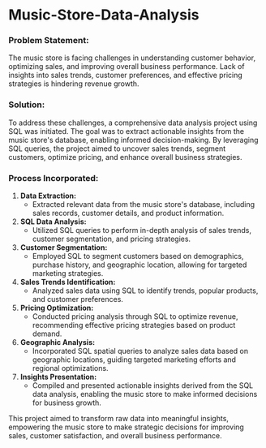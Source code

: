 # Music-Store-Data-Analysis

### Problem Statement:
The music store is facing challenges in understanding customer behavior, optimizing sales, and improving overall business performance. Lack of insights into sales trends, customer preferences, and effective pricing strategies is hindering revenue growth.

### Solution:
To address these challenges, a comprehensive data analysis project using SQL was initiated. The goal was to extract actionable insights from the music store's database, enabling informed decision-making. By leveraging SQL queries, the project aimed to uncover sales trends, segment customers, optimize pricing, and enhance overall business strategies.

### Process Incorporated:

1. **Data Extraction:**
    - Extracted relevant data from the music store's database, including sales records, customer details, and product information.
2. **SQL Data Analysis:**
    - Utilized SQL queries to perform in-depth analysis of sales trends, customer segmentation, and pricing strategies.
3. **Customer Segmentation:**
    - Employed SQL to segment customers based on demographics, purchase history, and geographic location, allowing for targeted marketing strategies.
4. **Sales Trends Identification:**
    - Analyzed sales data using SQL to identify trends, popular products, and customer preferences.
5. **Pricing Optimization:**
    - Conducted pricing analysis through SQL to optimize revenue, recommending effective pricing strategies based on product demand.
6. **Geographic Analysis:**
    - Incorporated SQL spatial queries to analyze sales data based on geographic locations, guiding targeted marketing efforts and regional optimizations.
7. **Insights Presentation:**
    - Compiled and presented actionable insights derived from the SQL data analysis, enabling the music store to make informed decisions for business growth.

This project aimed to transform raw data into meaningful insights, empowering the music store to make strategic decisions for improving sales, customer satisfaction, and overall business performance.
